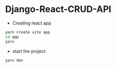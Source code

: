 # Django-React-CRUD-API

- Creating react app
```bash
yarn create vite app
cd app
yarn
```
- start the project
```bash
yarn dev
```